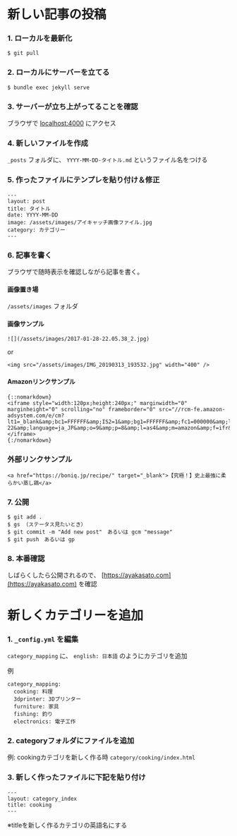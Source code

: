 # 新しい記事の投稿

### 1. ローカルを最新化

```
$ git pull
```

### 2. ローカルにサーバーを立てる

```
$ bundle exec jekyll serve
```

### 3. サーバーが立ち上がってることを確認

ブラウザで [localhost:4000](localhost:4000) にアクセス

### 4. 新しいファイルを作成

`_posts` フォルダに、 `YYYY-MM-DD-タイトル.md` というファイル名をつける

### 5. 作ったファイルにテンプレを貼り付け＆修正

```
---
layout: post
title: タイトル
date: YYYY-MM-DD
image: /assets/images/アイキャッチ画像ファイル.jpg
category: カテゴリー
---
```

### 6. 記事を書く

ブラウザで随時表示を確認しながら記事を書く。

#### 画像置き場

`/assets/images` フォルダ

#### 画像サンプル

```
![](/assets/images/2017-01-28-22.05.38_2.jpg)
```
or
```
<img src="/assets/images/IMG_20190313_193532.jpg" width="400" />
```

#### Amazonリンクサンプル

```
{::nomarkdown}
<iframe style="width:120px;height:240px;" marginwidth="0" marginheight="0" scrolling="no" frameborder="0" src="//rcm-fe.amazon-adsystem.com/e/cm?lt1=_blank&amp;bc1=FFFFFF&amp;IS2=1&amp;bg1=FFFFFF&amp;fc1=000000&amp;lc1=0000FF&amp;t=sugarayaka-22&amp;language=ja_JP&amp;o=9&amp;p=8&amp;l=as4&amp;m=amazon&amp;f=ifr&amp;ref=as_ss_li_til&amp;asins=B00UKPBXM4&amp;linkId=44073f3790b841b98b36c1a55fae9635"></iframe>
{:/nomarkdown}
```

### 外部リンクサンプル

```
<a href="https://boniq.jp/recipe/" target="_blank">【究極！】史上最強に柔らかい蒸し鶏</a>
```

### 7. 公開

```
$ git add .
$ gs （ステータス見たいとき）
$ git commit -m "Add new post"　あるいは gcm "message"
$ git push　あるいは gp
```

### 8. 本番確認

しばらくしたら公開されるので、 [https://ayakasato.com](https://ayakasato.com) を確認

# 新しくカテゴリーを追加

### 1. `_config.yml` を編集

`category_mapping` に、 `english: 日本語` のようにカテゴリを追加

例
```
category_mapping:
  cooking: 料理
  3dprinter: 3Dプリンター
  furniture: 家具
  fishing: 釣り
  electronics: 電子工作
```

### 2. categoryフォルダにファイルを追加

例: cookingカテゴリを新しく作る時
`category/cooking/index.html`

### 3. 新しく作ったファイルに下記を貼り付け

```
---
layout: category_index
title: cooking
---
```

※titleを新しく作るカテゴリの英語名にする
